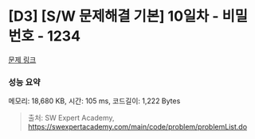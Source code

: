 # [D3] [S/W 문제해결 기본] 10일차 - 비밀번호 - 1234 

[문제 링크](https://swexpertacademy.com/main/code/problem/problemDetail.do?contestProbId=AV14_DEKAJcCFAYD) 

### 성능 요약

메모리: 18,680 KB, 시간: 105 ms, 코드길이: 1,222 Bytes



> 출처: SW Expert Academy, https://swexpertacademy.com/main/code/problem/problemList.do